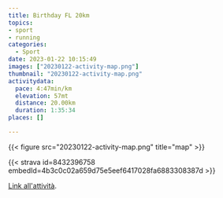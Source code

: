 ```yaml
---
title: Birthday FL 20km
topics:
- sport
- running
categories:
  - Sport
date: 2023-01-22 10:15:49
images: ["20230122-activity-map.png"]
thumbnail: "20230122-activity-map.png"
activitydata:
  pace: 4:47min/km
  elevation: 57mt
  distance: 20.00km
  duration: 1:35:34
places: []

---
```






{{< figure src="20230122-activity-map.png" title="map" >}}


{{< strava id=8432396758 embedId=4b3c0c02a659d75e5eef6417028fa6883308387d >}}

[Link all'attività](https://strava.com/activities/8432396758).
